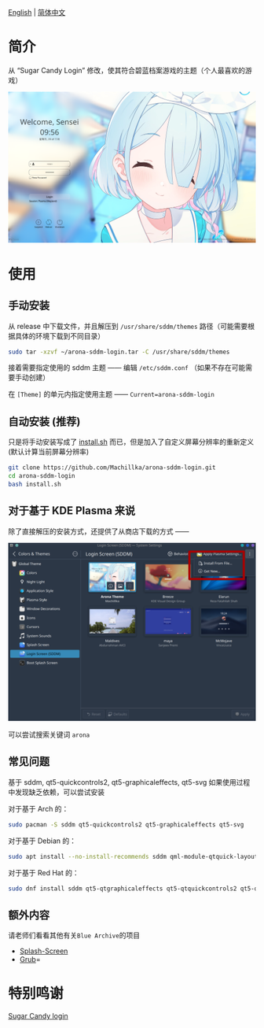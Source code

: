 [English](../README.md) | [简体中文](Documents/README.zh.md)

# 简介

从 “Sugar Candy Login” 修改，使其符合碧蓝档案游戏的主题（个人最喜欢的游戏）

![Preview](../Previews/PartialBlur.png "Preview")

# 使用

## 手动安装

从 release 中下载文件，并且解压到 `/usr/share/sddm/themes` 路径（可能需要根据具体的环境下载到不同目录）

```bash
sudo tar -xzvf ~/arona-sddm-login.tar -C /usr/share/sddm/themes
```

接着需要指定使用的 sddm 主题 —— 编辑 `/etc/sddm.conf` （如果不存在可能需要手动创建）

在 `[Theme]` 的单元内指定使用主题 —— `Current=arona-sddm-login`

## 自动安装 (推荐)

只是将手动安装写成了 [install.sh](../install.sh) 而已，但是加入了自定义屏幕分辨率的重新定义 (默认计算当前屏幕分辨率)

```bash
git clone https://github.com/Machillka/arona-sddm-login.git
cd arona-sddm-login
bash install.sh
```

## 对于基于 KDE Plasma 来说

除了直接解压的安装方式，还提供了从商店下载的方式 ——

![installation](../installation.png)

可以尝试搜索关键词 `arona`

## 常见问题

基于 sddm, qt5-quickcontrols2, qt5-graphicaleffects, qt5-svg
如果使用过程中发现缺乏依赖，可以尝试安装

对于基于 Arch 的：
```bash
sudo pacman -S sddm qt5-quickcontrols2 qt5-graphicaleffects qt5-svg
```

对于基于 Debian 的：
```bash
sudo apt install --no-install-recommends sddm qml‑module‑qtquick‑layouts qml‑module‑qtgraphicaleffects qml‑module‑qtquick‑controls2 libqt5svg5
```

对于基于 Red Hat 的：
```bash
sudo dnf install sddm qt5‑qtgraphicaleffects qt5‑qtquickcontrols2 qt5‑qtsvg
```

## 额外内容

请老师们看看其他有关`Blue Archive`的项目

- [Splash-Screen](https://github.com/Machillka/arona-splash-theme)
- [Grub](https://github.com/Machillka/GameDevClub-GRUB-Theme)=

# 特别鸣谢

[Sugar Candy login](https://github.com/Kangie/sddm-sugar-candy)